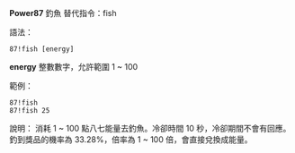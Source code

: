 **Power87** 釣魚
替代指令：fish

語法：
```
87!fish [energy]
```
__energy__ 整數數字，允許範圍 1 ~ 100

範例：
```
87!fish
87!fish 25
```
說明：
消耗 1 ~ 100 點八七能量去釣魚。冷卻時間 10 秒，冷卻期間不會有回應。釣到獎品的機率為 33.28%，倍率為 1 ~ 100 倍，會直接兌換成能量。

